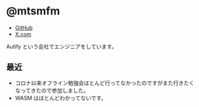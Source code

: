 # @mtsmfm

- [GitHub](https://github.com/mtsmfm)
- [X.com](https://x.com/mtsmfm)

Autify という会社でエンジニアをしています。

## 最近

- コロナ以来オフライン勉強会ほとんど行ってなかったのですがまた行きたくなってきたので参加しました。
- WASM はほとんどわかってないです。
